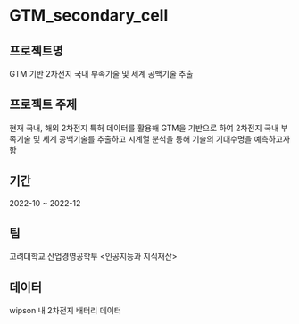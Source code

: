 # GTM_secondary_cell

## 프로젝트명

GTM 기반 2차전지 국내 부족기술 및 세계 공백기술 추출

## 프로젝트 주제

현재 국내, 해외 2차전지 특허 데이터를 활용해 GTM을 기반으로 하여 2차전지 국내 부족기술 및 세계 공백기술를 추출하고 시계열 분석을 통해 기술의 기대수명을 예측하고자 함

## 기간

2022-10 ~ 2022-12

## 팀

고려대학교 산업경영공학부 <인공지능과 지식재산>

## 데이터

wipson 내 2차전지 배터리 데이터

## 
